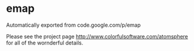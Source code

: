 # emap
Automatically exported from code.google.com/p/emap

Please see the project page http://www.colorfulsoftware.com/atomsphere 
for 
all 
of the wornderful details.
